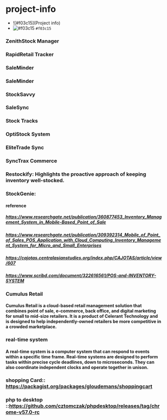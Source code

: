 # project-info
- ![#f03c15](Project info)
- ![#f03c15](https://www.iconsdb.com/icons/download/color/f03c15/circle-16.png) `#f03c15`
### ZenithStock Manager
### RapidRetail Tracker
### SaleMinder
### SaleMinder
### StockSavvy
### SaleSync
### Stock Tracks
### OptiStock System
### EliteTrade Sync
### SyncTrax Commerce
### Restockify: Highlights the proactive approach of keeping inventory well-stocked.
### StockGenie: 


#### reference 
##### https://www.researchgate.net/publication/360877453_Inventory_Management_System_in_Mobile-Based_Point_of_Sale

##### https://www.researchgate.net/publication/309392314_Mobile_of_Point_of_Sales_POS_Application_with_Cloud_Computing_Inventory_Management_System_for_Micro_and_Small_Enterprises 

##### https://cajotas.centralasianstudies.org/index.php/CAJOTAS/article/view/607

##### https://www.scribd.com/document/322616561/POS-and-INVENTORY-SYSTEM

### Cumulus Retail
#### Cumulus Retail is a cloud-based retail management solution that combines point of sale, e-commerce, back office, and digital marketing for small to mid-size retailers. It is a product of Celerant Technology and is designed to help independently-owned retailers be more competitive in a crowded marketplace. 

### real-time system 
#### A real-time system is a computer system that can respond to events within a specific time frame. Real-time systems are designed to perform tasks within precise cycle deadlines, down to microseconds. They can also coordinate independent clocks and operate together in unison.


### shopping Card::  https://packagist.org/packages/gloudemans/shoppingcart
### php to desktop ::https://github.com/cztomczak/phpdesktop/releases/tag/chrome-v57.0-rc